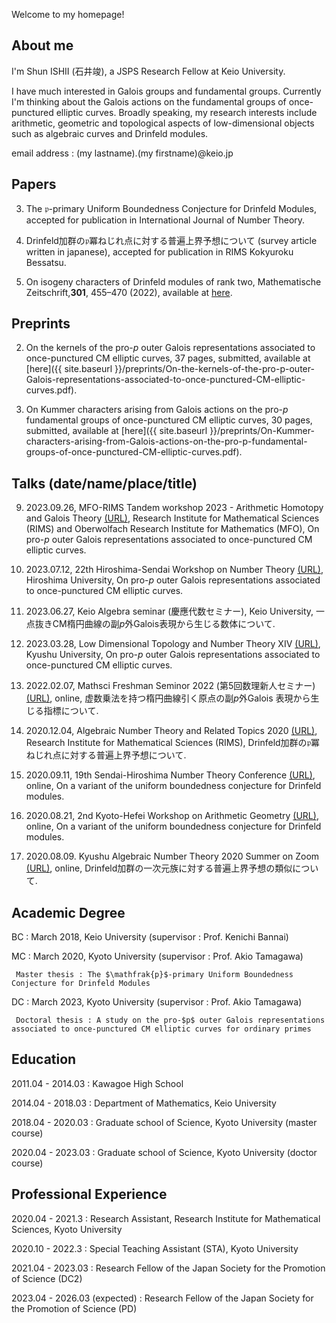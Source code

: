 
Welcome to my homepage!

## About me
I'm Shun ISHII (石井竣), a JSPS Research Fellow at Keio University.

I have much interested in Galois groups and fundamental groups. Currently I'm thinking about the Galois actions on the fundamental groups of once-punctured elliptic curves. Broadly speaking, my research interests include arithmetic, geometric and topological aspects of low-dimensional objects such as algebraic curves and Drinfeld modules.

email address : (my lastname).(my firstname)@keio.jp


## Papers
3. The $\mathfrak{p}$-primary Uniform Boundedness Conjecture for Drinfeld Modules, accepted for publication in International Journal of Number Theory.

2. Drinfeld加群の$\mathfrak{p}$冪ねじれ点に対する普遍上界予想について (survey article written in japanese), accepted for publication in RIMS Kokyuroku Bessatsu.

1. On isogeny characters of Drinfeld modules of rank two, Mathematische Zeitschrift,**301**, 455–470 (2022), available at [here](https://link.springer.com/article/10.1007/s00209-021-02921-5).


## Preprints
2. On the kernels of the pro-$p$ outer Galois representations associated to once-punctured CM elliptic curves, 37 pages, submitted, available at [here]({{ site.baseurl }}/preprints/On-the-kernels-of-the-pro-p-outer-Galois-representations-associated-to-once-punctured-CM-elliptic-curves.pdf).

1. On Kummer characters arising from Galois actions on the pro-$p$ fundamental groups of once-punctured CM elliptic curves, 30 pages, submitted, available at [here]({{ site.baseurl }}/preprints/On-Kummer-characters-arising-from-Galois-actions-on-the-pro-p-fundamental-groups-of-once-punctured-CM-elliptic-curves.pdf).


## Talks (date/name/place/title)
9. 2023.09.26, MFO-RIMS Tandem workshop 2023 - Arithmetic Homotopy and Galois Theory [(URL)](https://ahgt.math.cnrs.fr/activities/workshops/MFO-RIMS23/), Research Institute for Mathematical Sciences (RIMS) and Oberwolfach Research Institute for Mathematics (MFO), On pro-$p$ outer Galois representations associated to once-punctured CM elliptic curves.

8. 2023.07.12, 22th Hiroshima-Sendai Workshop on Number Theory [(URL)](https://math0.pm.tokushima-u.ac.jp/~hiroki/hiroshima23.html), Hiroshima University, On pro-$p$ outer Galois representations associated to once-punctured CM elliptic curves.

7. 2023.06.27, Keio Algebra seminar (慶應代数セミナー), Keio University, 一点抜きCM楕円曲線の副$p$外Galois表現から生じる数体について.

6. 2023.03.28, Low Dimensional Topology and Number Theory XIV [(URL)](https://www2.math.kyushu-u.ac.jp/~morisita/), Kyushu University, On pro-$p$ outer Galois representations associated to once-punctured CM elliptic curves.

5. 2022.02.07, Mathsci Freshman Seminor 2022 (第5回数理新人セミナー) [(URL)](https://sites.google.com/view/math-graduate/MATHSCI-FRESHMAN-SEMINAR/2022/プログラム及びアブストラクト), online, 虚数乗法を持つ楕円曲線引く原点の副$p$外Galois 表現から生じる指標について.

4. 2020.12.04, Algebraic Number Theory and Related Topics 2020 [(URL)](http://ntw.sci.u-toyama.ac.jp/rimsant2020/), Research Institute for Mathematical Sciences (RIMS), Drinfeld加群の$\mathfrak{p}$冪ねじれ点に対する普遍上界予想について.

3. 2020.09.11, 19th Sendai-Hiroshima Number Theory Conference [(URL)](https://math0.pm.tokushima-u.ac.jp/~hiroki/hiroshima20.html), online, On a variant of the uniform boundedness conjecture for Drinfeld modules.

2. 2020.08.21, 2nd Kyoto-Hefei Workshop on Arithmetic Geometry [(URL)](https://www.kurims.kyoto-u.ac.jp/~yuyang/confer/Kyoto-Hefei-2nd.html), online, On a variant of the uniform boundedness conjecture for Drinfeld modules.

1. 2020.08.09. Kyushu Algebraic Number Theory 2020 Summer on Zoom [(URL)](https://sites.google.com/view/kant2020sonzoom/), online, Drinfeld加群の一次元族に対する普遍上界予想の類似について.


## Academic Degree
BC : March 2018, Keio University (supervisor : Prof. Kenichi Bannai)

MC : March 2020, Kyoto University (supervisor : Prof. Akio Tamagawa)

     Master thesis : The $\mathfrak{p}$-primary Uniform Boundedness Conjecture for Drinfeld Modules

DC : March 2023, Kyoto University (supervisor : Prof. Akio Tamagawa)

     Doctoral thesis : A study on the pro-$p$ outer Galois representations associated to once-punctured CM elliptic curves for ordinary primes

## Education
2011.04 - 2014.03 : Kawagoe High School

2014.04 - 2018.03 : Department of Mathematics, Keio University

2018.04 - 2020.03 : Graduate school of Science, Kyoto University (master course)

2020.04 - 2023.03 : Graduate school of Science, Kyoto University (doctor course)

## Professional Experience
2020.04 - 2021.3 : Research Assistant, Research Institute for Mathematical Sciences, Kyoto University

2020.10 - 2022.3 : Special Teaching Assistant (STA), Kyoto University

2021.04 - 2023.03 : Research Fellow of the Japan Society for the Promotion of Science (DC2)

2023.04 - 2026.03 (expected) : Research Fellow of the Japan Society for the Promotion of Science (PD)
